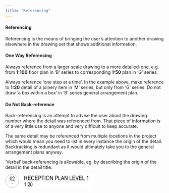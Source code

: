 ```yaml
---
title: "Referencing"
---
```

#### Referencing

Referencing is the means of bringing the user’s attention to another drawing elsewhere in the drawing set that shows additional information.

#### One Way Referencing

Always reference from a larger scale drawing to a more detailed-one, e.g. from **1:100** floor plan in ‘B’ series to corresponding **1:50** plan in ‘G’ series.

Always reference ‘one step at a time’. In the example above, make reference to **1:20** detail of a joinery item in ‘M’ series, but only from ‘G’ series. Do not draw ‘a box within a box’ in ‘B’ series general arrangement plan.

#### Do Not Back-reference

Back-referencing is an attempt to advise the user about the drawing number where the detail was referenced from. That piece of information is of a very little use to anyone and very difficult to keep accurate.

The same detail may be referenced from multiple locations in the project which would mean you need to list in every instance the origin of the detail. Backtracking is redundant as it would ultimately take you to the general arrangement plans anyway.

‘Verbal’ back-referencing is allowable, eg. by describing the origin of the detail in the detail title.

![02-image 1](notes/1_Principles/assets/02-image%201.svg)